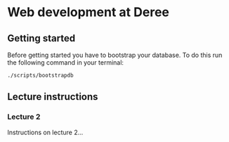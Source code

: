 # Web development at Deree

## Getting started

Before getting started you have to bootstrap your database. To do this run the following command in your terminal:

```shell
./scripts/bootstrapdb
```

## Lecture instructions

### Lecture 2

Instructions on lecture 2...
